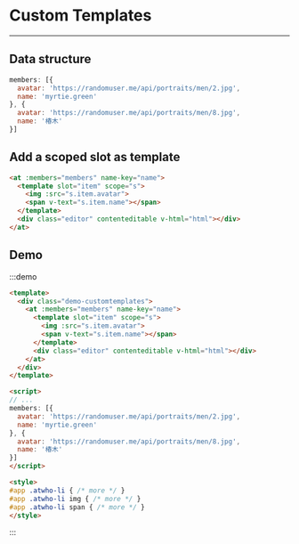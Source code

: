 # Custom Templates

----

## Data structure

```js
members: [{
  avatar: 'https://randomuser.me/api/portraits/men/2.jpg',
  name: 'myrtie.green'
}, {
  avatar: 'https://randomuser.me/api/portraits/men/8.jpg',
  name: '椿木'
}]
```

## Add a scoped slot as template

```html
<at :members="members" name-key="name">
  <template slot="item" scope="s">
    <img :src="s.item.avatar">
    <span v-text="s.item.name"></span>
  </template>
  <div class="editor" contenteditable v-html="html"></div>
</at>
```

## Demo

:::demo
```html
<template>
  <div class="demo-customtemplates">
    <at :members="members" name-key="name">
      <template slot="item" scope="s">
        <img :src="s.item.avatar">
        <span v-text="s.item.name"></span>
      </template>
      <div class="editor" contenteditable v-html="html"></div>
    </at>
  </div>
</template>

<script>
// ...
members: [{
  avatar: 'https://randomuser.me/api/portraits/men/2.jpg',
  name: 'myrtie.green'
}, {
  avatar: 'https://randomuser.me/api/portraits/men/8.jpg',
  name: '椿木'
}]
</script>

<style>
#app .atwho-li { /* more */ }
#app .atwho-li img { /* more */ }
#app .atwho-li span { /* more */ }
</style>
```
:::

<script>
let members = [{
  avatar: 'https://randomuser.me/api/portraits/men/2.jpg',
  name: 'myrtie.green'
}, {
  avatar: 'https://randomuser.me/api/portraits/men/8.jpg',
  name: '椿木'
}]

export default {
  data () {
    return {
      html: 'Hello World! @myrtie.green<br> @椿木 lol',
      members
    }
  }
}
</script>

<style scoped>
.editor {
  width: 400px;
  min-height: 80px;
  white-space: pre-wrap;
  border: solid 1px rgba(0,0,0,.3);
  padding: .4em;
}
</style>

<style lang="scss">
// override styles
.demo-customtemplates {
  .atwho-li {
    padding: 0 4px;
  }
  .atwho-li img {
    height: 100%;
    width: auto;
    -webkit-transform: scale(.8);
  }
  .atwho-li span {
    padding-left: 8px;
  }
  .atwho-wrap {
    display: inline-block;
    vertical-align: top;
  }
}
</style>
